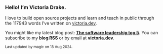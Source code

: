 ### Hello! I’m Victoria Drake.

I love to build open source projects and learn and teach in public through the 117943 words I’ve written on [victoria.dev](https://victoria.dev).

You might like my latest blog post: **[The software leadership top 5](https://victoria.dev/blog/the-software-leadership-top-5/)**. You can subscribe to my [**blog RSS**](https://victoria.dev/index.xml) or by email at [**victoria.dev**](https://victoria.dev).

<sub>Last updated by magic on 18 Aug 2024.</sub>
